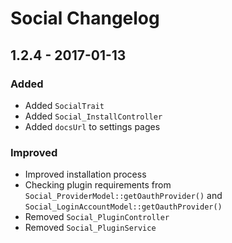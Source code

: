 Social Changelog
===================

## 1.2.4 - 2017-01-13

### Added
- Added `SocialTrait`
- Added `Social_InstallController`
- Added `docsUrl` to settings pages

### Improved
- Improved installation process
- Checking plugin requirements from `Social_ProviderModel::getOauthProvider()` and `Social_LoginAccountModel::getOauthProvider()`
- Removed `Social_PluginController`
- Removed `Social_PluginService`